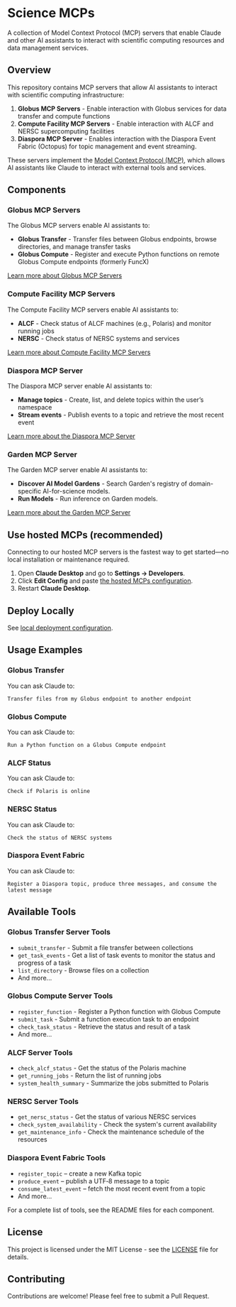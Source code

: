 # Science MCPs

A collection of Model Context Protocol (MCP) servers that enable Claude and other AI assistants to interact with scientific computing resources and data management services.

## Overview

This repository contains MCP servers that allow AI assistants to interact with scientific computing infrastructure:

1. **Globus MCP Servers** - Enable interaction with Globus services for data transfer and compute functions
2. **Compute Facility MCP Servers** - Enable interaction with ALCF and NERSC supercomputing facilities
3. **Diaspora MCP Server** - Enables interaction with the Diaspora Event Fabric (Octopus) for topic management and event streaming.

These servers implement the [Model Context Protocol (MCP)](https://modelcontextprotocol.io/introduction), which allows AI assistants like Claude to interact with external tools and services.

## Components

### Globus MCP Servers

The Globus MCP servers enable AI assistants to:

- **Globus Transfer** - Transfer files between Globus endpoints, browse directories, and manage transfer tasks
- **Globus Compute** - Register and execute Python functions on remote Globus Compute endpoints (formerly FuncX)

[Learn more about Globus MCP Servers](mcps/globus/README.md)

### Compute Facility MCP Servers

The Compute Facility MCP servers enable AI assistants to:

- **ALCF** - Check status of ALCF machines (e.g., Polaris) and monitor running jobs
- **NERSC** - Check status of NERSC systems and services

[Learn more about Compute Facility MCP Servers](mcps/compute_facilities/README.md)

### Diaspora MCP Server

The Diaspora MCP server enable AI assistants to:

- **Manage topics** - Create, list, and delete topics within the user’s namespace
- **Stream events** - Publish events to a topic and retrieve the most recent event

[Learn more about the Diaspora MCP Server](mcps/diaspora/README.md)

### Garden MCP Server

The Garden MCP server enable AI assistants to:

- **Discover AI Model Gardens** - Search Garden's registry of domain-specific AI-for-science models.
- **Run Models** - Run inference on Garden models.

[Learn more about the Garden MCP Server](mcps/garden/README.md)

## Use hosted MCPs (recommended)

Connecting to our hosted MCP servers is the fastest way to get started—no local installation or maintenance required.

1. Open **Claude Desktop** and go to **Settings → Developers**.
2. Click **Edit Config** and paste [the hosted MCPs configuration](/docs/hosted-mcps.md).
3. Restart **Claude Desktop**.

## Deploy Locally

See [local deployment configuration](/docs/local-mcps.md).

## Usage Examples

### Globus Transfer

You can ask Claude to:
```
Transfer files from my Globus endpoint to another endpoint
```

### Globus Compute

You can ask Claude to:
```
Run a Python function on a Globus Compute endpoint
```

### ALCF Status

You can ask Claude to:
```
Check if Polaris is online
```

### NERSC Status

You can ask Claude to:
```
Check the status of NERSC systems
```

### Diaspora Event Fabric

You can ask Claude to:
```
Register a Diaspora topic, produce three messages, and consume the latest message
```

## Available Tools

### Globus Transfer Server Tools
- `submit_transfer` - Submit a file transfer between collections
- `get_task_events` - Get a list of task events to monitor the status and progress of a task
- `list_directory` - Browse files on a collection
- And more...

### Globus Compute Server Tools
- `register_function` - Register a Python function with Globus Compute
- `submit_task` - Submit a function execution task to an endpoint
- `check_task_status` - Retrieve the status and result of a task
- And more...

### ALCF Server Tools
- `check_alcf_status` - Get the status of the Polaris machine
- `get_running_jobs` - Return the list of running jobs
- `system_health_summary` - Summarize the jobs submitted to Polaris

### NERSC Server Tools
- `get_nersc_status` - Get the status of various NERSC services
- `check_system_availability` - Check the system's current availability
- `get_maintenance_info` - Check the maintenance schedule of the resources

### Diaspora Event Fabric Tools
- `register_topic` – create a new Kafka topic
- `produce_event` – publish a UTF‑8 message to a topic
- `consume_latest_event` – fetch the most recent event from a topic
- And more...

For a complete list of tools, see the README files for each component.

## License

This project is licensed under the MIT License - see the [LICENSE](LICENSE) file for details.

## Contributing

Contributions are welcome! Please feel free to submit a Pull Request.
